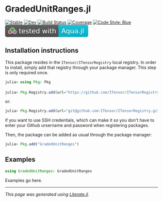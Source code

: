 # GradedUnitRanges.jl

[![Stable](https://img.shields.io/badge/docs-stable-blue.svg)](https://ITensor.github.io/GradedUnitRanges.jl/stable/)
[![Dev](https://img.shields.io/badge/docs-dev-blue.svg)](https://ITensor.github.io/GradedUnitRanges.jl/dev/)
[![Build Status](https://github.com/ITensor/GradedUnitRanges.jl/actions/workflows/Tests.yml/badge.svg?branch=main)](https://github.com/ITensor/GradedUnitRanges.jl/actions/workflows/Tests.yml?query=branch%3Amain)
[![Coverage](https://codecov.io/gh/ITensor/GradedUnitRanges.jl/branch/main/graph/badge.svg)](https://codecov.io/gh/ITensor/GradedUnitRanges.jl)
[![Code Style: Blue](https://img.shields.io/badge/code%20style-blue-4495d1.svg)](https://github.com/invenia/BlueStyle)
[![Aqua](https://raw.githubusercontent.com/JuliaTesting/Aqua.jl/master/badge.svg)](https://github.com/JuliaTesting/Aqua.jl)

## Installation instructions

This package resides in the `ITensor/ITensorRegistry` local registry.
In order to install, simply add that registry through your package manager.
This step is only required once.
```julia
julia> using Pkg: Pkg

julia> Pkg.Registry.add(url="https://github.com/ITensor/ITensorRegistry")
```
or:
```julia
julia> Pkg.Registry.add(url="git@github.com:ITensor/ITensorRegistry.git")
```
if you want to use SSH credentials, which can make it so you don't have to enter your Github ursername and password when registering packages.

Then, the package can be added as usual through the package manager:

```julia
julia> Pkg.add("GradedUnitRanges")
```

## Examples

````julia
using GradedUnitRanges: GradedUnitRanges
````

Examples go here.

---

*This page was generated using [Literate.jl](https://github.com/fredrikekre/Literate.jl).*


